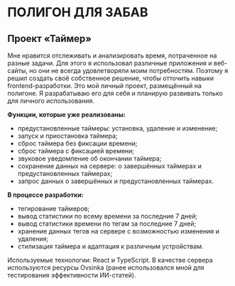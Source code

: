 # ПОЛИГОН ДЛЯ ЗАБАВ

## Проект «Таймер»

Мне нравится отслеживать и анализировать время, потраченное на разные задачи. Для этого я использовал различные приложения и веб-сайты, но они не всегда удовлетворяли моим потребностям. Поэтому я решил создать своё собственное решение, чтобы отточить навыки frontend-разработки.
Это мой личный проект, размещённый на полигоне. Я разрабатываю его для себя и планирую развивать только для личного использования.

**Функции, которые уже реализованы:**
- предустановленные таймеры: установка, удаление и изменение;
- запуск и приостановка таймера;
- сброс таймера без фиксации времени;
- сброс таймера с фиксацией времени;
- звуковое уведомление об окончании таймера;
- сохранение данных на сервере: о завершённых таймерах и предустановленных таймерах;
- запрос данных о завершённых и предустановленных таймерах.

**В процессе разработки:**
- тегирование таймеров;
- вывод статистики по всему времени за последние 7 дней;
- вывод статистики времени по тегам за последние 7 дней;
- хранение данных тегов на сервере с возможностью изменения и удаления;
- стилизация таймера и адаптация к различным устройствам.

Используемые технологии: React и TypeScript. 
В качестве сервера используются ресурсы Ovsinka (ранее использовался мной для тестирования эффективности ИИ-статей).